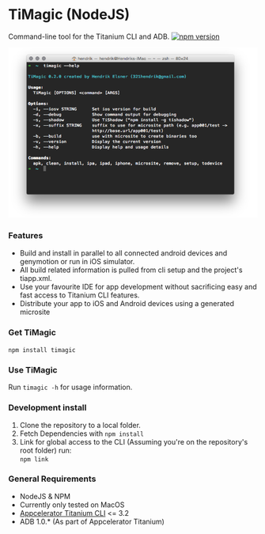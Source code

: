 # TiMagic (NodeJS)
Command-line tool for the Titanium CLI and ADB. [![npm version](https://badge.fury.io/js/timagic.svg)](http://badge.fury.io/js/timagic)

![*Screenshot here*](screen.png)
### Features
* Build and install in parallel to all connected android devices and genymotion or run in iOS simulator.
* All build related information is pulled from cli setup and the project's tiapp.xml.
* Use your favourite IDE for app development without sacrificing easy and fast access to Titanium CLI features.
* Distribute your app to iOS and Android devices using a generated microsite

### Get TiMagic
```npm install timagic```

### Use TiMagic
Run `timagic -h` for usage information.

### Development install
1. Clone the repository to a local folder.
1. Fetch Dependencies with ```npm install```
1. Link for global access to the CLI
(Assuming you're on the repository's root folder) run:  
```npm link```

### General Requirements
* NodeJS & NPM
* Currently only tested on MacOS
* [Appcelerator Titanium CLI](https://github.com/appcelerator/titanium) <= 3.2
* ADB 1.0.* (As part of Appcelerator Titanium)